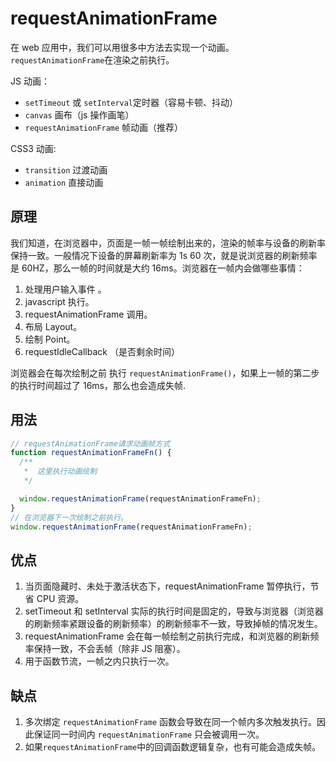 # requestAnimationFrame

在 web 应用中，我们可以用很多中方法去实现一个动画。 `requestAnimationFrame`在渲染之前执行。

JS 动画：

- `setTimeout` 或 `setInterval`定时器（容易卡顿、抖动）
- `canvas` 画布（js 操作画笔）
- `requestAnimationFrame` 帧动画（推荐）

CSS3 动画:

- `transition` 过渡动画
- `animation` 直接动画

## 原理

我们知道，在浏览器中，页面是一帧一帧绘制出来的，渲染的帧率与设备的刷新率保持一致。一般情况下设备的屏幕刷新率为 1s 60 次，就是说浏览器的刷新频率是 60HZ，那么一帧的时间就是大约 16ms。浏览器在一帧内会做哪些事情：

1. 处理用户输入事件 。
2. javascript 执行。
3. requestAnimationFrame 调用。
4. 布局 Layout。
5. 绘制 Point。
6. requestIdleCallback （是否剩余时间）

浏览器会在每次绘制之前 执行 `requestAnimationFrame()`，如果上一帧的第二步的执行时间超过了 16ms，那么也会造成失帧.

## 用法

```js
// requestAnimationFrame请求动画帧方式
function requestAnimationFrameFn() {
  /**
   *  这里执行动画绘制
   */

  window.requestAnimationFrame(requestAnimationFrameFn);
}
// 在浏览器下一次绘制之前执行。
window.requestAnimationFrame(requestAnimationFrameFn);
```

## 优点

1. 当页面隐藏时、未处于激活状态下，requestAnimationFrame 暂停执行，节省 CPU 资源。
2. setTimeout 和 setInterval 实际的执行时间是固定的，导致与浏览器（浏览器的刷新频率紧跟设备的刷新频率）的刷新频率不一致，导致掉帧的情况发生。
3. requestAnimationFrame 会在每一帧绘制之前执行完成，和浏览器的刷新频率保持一致，不会丢帧（除非 JS 阻塞）。
4. 用于函数节流，一帧之内只执行一次。

## 缺点

1. 多次绑定 `requestAnimationFrame` 函数会导致在同一个帧内多次触发执行。因此保证同一时间内 `requestAnimationFrame` 只会被调用一次。
2. 如果`requestAnimationFrame`中的回调函数逻辑复杂，也有可能会造成失帧。
